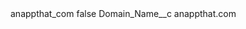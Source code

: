 <?xml version="1.0" encoding="UTF-8"?>
<CustomMetadata xmlns="http://soap.sforce.com/2006/04/metadata" xmlns:xsi="http://www.w3.org/2001/XMLSchema-instance" xmlns:xsd="http://www.w3.org/2001/XMLSchema">
    <label>anappthat_com</label>
    <protected>false</protected>
    <values>
        <field>Domain_Name__c</field>
        <value xsi:type="xsd:string">anappthat.com</value>
    </values>
</CustomMetadata>
